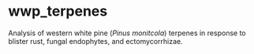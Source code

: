 # wwp_terpenes
Analysis of western white pine (*Pinus monitcola*) terpenes in response to blister rust, fungal endophytes, and ectomycorrhizae. 
